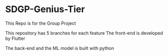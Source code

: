 # SDGP-Genius-Tier
This Repo is for the Group Project

This repository has 5 branches for each feature
The front-end is developed by Flutter 

The back-end and the ML model is built with python
